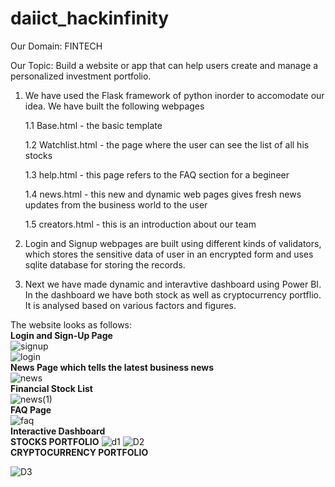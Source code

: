 # daiict_hackinfinity
Our Domain: FINTECH

Our Topic:  Build a website or app that can help users create and manage a personalized
investment portfolio.


1. We have used the Flask framework of python inorder to accomodate our idea. We have built the following webpages

    1.1 Base.html - the basic template
    
    1.2 Watchlist.html - the page where the user can see the list of all his stocks 
    
    1.3 help.html - this page refers to the FAQ section for a begineer
    
    1.4 news.html - this new and dynamic web pages gives fresh news updates from the business world to the user
    
    1.5 creators.html - this is an introduction about our team
    
    
2. Login and Signup webpages are built using different kinds of validators, which stores the sensitive data of user in an encrypted form
   and uses sqlite database for storing the records.
   
3. Next we have made dynamic and interavtive dashboard using Power BI. In the dashboard we have both stock as well as cryptocurrency portflio. It is analysed based on various factors and figures. 

The website looks as follows:
<br>
  **Login and Sign-Up Page**
  <br>
  ![signup](https://user-images.githubusercontent.com/65659074/216795900-a6dd67db-cc63-45ff-a33a-b05d90bf43fb.png)
  <br>
![login](https://user-images.githubusercontent.com/65659074/216795968-efd6802c-8f79-405b-a206-61570c5388cd.png)
<br>
  **News Page which tells the latest business news**
  <br>
![news](https://user-images.githubusercontent.com/65659074/216796000-14566301-1ddd-4c11-9786-e642315f40da.png)
<br>
**Financial Stock List**
<br>
![news(1)](https://user-images.githubusercontent.com/65659074/216796148-cb7642de-0a98-464d-810f-3c68651a1358.png)
<br>
**FAQ Page**
<br>
![faq](https://user-images.githubusercontent.com/65659074/216796168-94ae28aa-a455-44ea-a869-9f6dcb87d76c.png)
<br>
 **Interactive Dashboard**
<br> **STOCKS PORTFOLIO**
![d1](https://user-images.githubusercontent.com/65659074/216796280-0f599836-a801-418e-983c-e9f98cdbd757.png)
![D2](https://user-images.githubusercontent.com/65659074/216796288-3d123be0-95e0-4e8c-bd8a-6581653f486b.png)
<br>
**CRYPTOCURRENCY PORTFOLIO**

![D3](https://user-images.githubusercontent.com/65659074/216796311-d8038bfa-526c-4cb4-831a-cd91f6c1fc1e.png)




  
